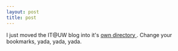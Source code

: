 ```yaml
---
layout: post
title: post 
---
```

I just moved the IT@UW blog into it's <a href="/projects/ituwblog/">own directory </a>. Change your bookmarks, yada, yada, yada. 
